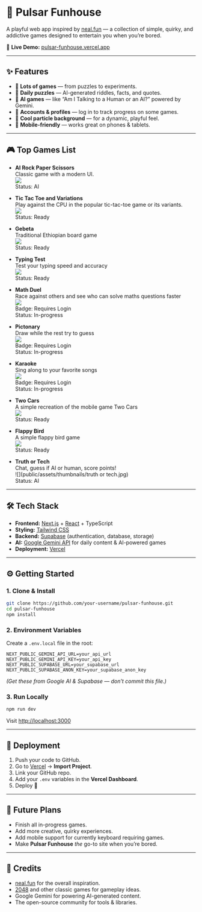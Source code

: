 # 🎡 Pulsar Funhouse

A playful web app inspired by [neal.fun](https://neal.fun) — a collection of simple, quirky, and addictive games designed to entertain you when you’re bored.

🚀 **Live Demo:** [pulsar-funhouse.vercel.app](https://pulsar-funhouse.vercel.app)

---

## ✨ Features

* 🧩 **Lots of games** — from puzzles to experiments.
* 📅 **Daily puzzles** — AI-generated riddles, facts, and quotes.
* 🤖 **AI games** — like “Am I Talking to a Human or an AI?” powered by Gemini.
* 👤 **Accounts & profiles** — log in to track progress on some games.
* 🌌 **Cool particle background** — for a dynamic, playful feel.
* 📱 **Mobile-friendly** — works great on phones & tablets.

---

## 🎮 Top Games List


- **AI Rock Paper Scissors**  
  Classic game with a modern UI.  
  ![](public/assets/thumbnails/rock-paper-scissor.jpg)  
  Status: AI

- **Tic Tac Toe and Variations**  
  Play against the CPU in the popular tic-tac-toe game or its variants.  
  ![](public/assets/thumbnails/tic-tac-toe.png)  
  Status: Ready

- **Gebeta**  
  Traditional Ethiopian board game  
  ![](public/assets/thumbnails/gebeta.jpg)  
  Status: Ready

- **Typing Test**  
  Test your typing speed and accuracy  
  ![](public/assets/thumbnails/typing-test.jpg)  
  Status: Ready

- **Math Duel**  
  Race against others and see who can solve maths questions faster  
  ![](public/assets/thumbnails/math-duel.png)  
  Badge: Requires Login  
  Status: In-progress

- **Pictonary**  
  Draw while the rest try to guess  
  ![](public/assets/thumbnails/pictonary.jpg)  
  Badge: Requires Login  
  Status: In-progress

- **Karaoke**  
  Sing along to your favorite songs  
  ![](public/assets/thumbnails/kareoke.jpg)  
  Badge: Requires Login  
  Status: In-progress

- **Two Cars**  
  A simple recreation of the mobile game Two Cars  
  ![](public/assets/thumbnails/two-cars.jpg)  
  Status: Ready

- **Flappy Bird**  
  A simple flappy bird game  
  ![](public/assets/thumbnails/flappy-bird.png)  
  Status: Ready

- **Truth or Tech**  
  Chat, guess if AI or human, score points!  
  ![](public/assets/thumbnails/truth or tech.jpg)  
  Status: AI


---

## 🛠 Tech Stack

* **Frontend:** [Next.js](https://nextjs.org/) + [React](https://react.dev/) + TypeScript
* **Styling:** [Tailwind CSS](https://tailwindcss.com/)
* **Backend:** [Supabase](https://supabase.com/) (authentication, database, storage)
* **AI:** [Google Gemini API](https://ai.google/) for daily content & AI-powered games
* **Deployment:** [Vercel](https://vercel.com/)

---

## ⚙️ Getting Started

### 1. Clone & Install

```bash
git clone https://github.com/your-username/pulsar-funhouse.git
cd pulsar-funhouse
npm install
```

### 2. Environment Variables

Create a `.env.local` file in the root:

```env
NEXT_PUBLIC_GEMINI_API_URL=your_api_url
NEXT_PUBLIC_GEMINI_API_KEY=your_api_key
NEXT_PUBLIC_SUPABASE_URL=your_supabase_url
NEXT_PUBLIC_SUPABASE_ANON_KEY=your_supabase_anon_key
```

*(Get these from Google AI & Supabase — don’t commit this file.)*

### 3. Run Locally

```bash
npm run dev
```

Visit [http://localhost:3000](http://localhost:3000)

---

## 🚀 Deployment

1. Push your code to GitHub.
2. Go to [Vercel](https://vercel.com/) → **Import Project**.
3. Link your GitHub repo.
4. Add your `.env` variables in the **Vercel Dashboard**.
5. Deploy 🎉

---

## 🔮 Future Plans

* Finish all in-progress games.
* Add more creative, quirky experiences.
* Add mobile support for currently keyboard requiring games.
* Make **Pulsar Funhouse** *the* go-to site when you’re bored.

---

## 🙏 Credits

* [neal.fun](https://neal.fun) for the overall inspiration.
* [2048](https://play2048.co) and other classic games for gameplay ideas.
* Google Gemini for powering AI-generated content.
* The open-source community for tools & libraries.